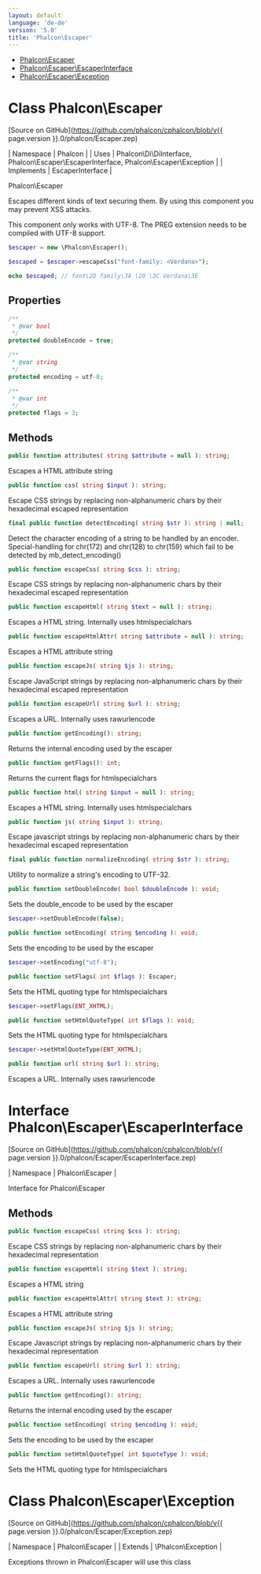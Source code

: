 ```yaml
---
layout: default
language: 'de-de'
version: '5.0'
title: 'Phalcon\Escaper'
---
```


* [Phalcon\Escaper](#escaper)
* [Phalcon\Escaper\EscaperInterface](#escaper-escaperinterface)
* [Phalcon\Escaper\Exception](#escaper-exception)

<h1 id="escaper">Class Phalcon\Escaper</h1>

[Source on GitHub](https://github.com/phalcon/cphalcon/blob/v{{ page.version }}.0/phalcon/Escaper.zep)

| Namespace  | Phalcon | | Uses       | Phalcon\Di\DiInterface, Phalcon\Escaper\EscaperInterface, Phalcon\Escaper\Exception | | Implements | EscaperInterface |

Phalcon\Escaper

Escapes different kinds of text securing them. By using this component you may prevent XSS attacks.

This component only works with UTF-8. The PREG extension needs to be compiled with UTF-8 support.

```php
$escaper = new \Phalcon\Escaper();

$escaped = $escaper->escapeCss("font-family: <Verdana>");

echo $escaped; // font\2D family\3A \20 \3C Verdana\3E
```


## Properties
```php
/**
 * @var bool
 */
protected doubleEncode = true;

/**
 * @var string
 */
protected encoding = utf-8;

/**
 * @var int
 */
protected flags = 3;

```

## Methods

```php
public function attributes( string $attribute = null ): string;
```
Escapes a HTML attribute string


```php
public function css( string $input ): string;
```
Escape CSS strings by replacing non-alphanumeric chars by their hexadecimal escaped representation


```php
final public function detectEncoding( string $str ): string | null;
```
Detect the character encoding of a string to be handled by an encoder. Special-handling for chr(172) and chr(128) to chr(159) which fail to be detected by mb_detect_encoding()


```php
public function escapeCss( string $css ): string;
```
Escape CSS strings by replacing non-alphanumeric chars by their hexadecimal escaped representation


```php
public function escapeHtml( string $text = null ): string;
```
Escapes a HTML string. Internally uses htmlspecialchars


```php
public function escapeHtmlAttr( string $attribute = null ): string;
```
Escapes a HTML attribute string


```php
public function escapeJs( string $js ): string;
```
Escape JavaScript strings by replacing non-alphanumeric chars by their hexadecimal escaped representation


```php
public function escapeUrl( string $url ): string;
```
Escapes a URL. Internally uses rawurlencode


```php
public function getEncoding(): string;
```
Returns the internal encoding used by the escaper


```php
public function getFlags(): int;
```
Returns the current flags for htmlspecialchars


```php
public function html( string $input = null ): string;
```
Escapes a HTML string. Internally uses htmlspecialchars


```php
public function js( string $input ): string;
```
Escape javascript strings by replacing non-alphanumeric chars by their hexadecimal escaped representation


```php
final public function normalizeEncoding( string $str ): string;
```
Utility to normalize a string's encoding to UTF-32.


```php
public function setDoubleEncode( bool $doubleEncode ): void;
```
Sets the double_encode to be used by the escaper

```php
$escaper->setDoubleEncode(false);
```


```php
public function setEncoding( string $encoding ): void;
```
Sets the encoding to be used by the escaper

```php
$escaper->setEncoding("utf-8");
```


```php
public function setFlags( int $flags ): Escaper;
```
Sets the HTML quoting type for htmlspecialchars

```php
$escaper->setFlags(ENT_XHTML);
```


```php
public function setHtmlQuoteType( int $flags ): void;
```
Sets the HTML quoting type for htmlspecialchars

```php
$escaper->setHtmlQuoteType(ENT_XHTML);
```


```php
public function url( string $url ): string;
```
Escapes a URL. Internally uses rawurlencode




<h1 id="escaper-escaperinterface">Interface Phalcon\Escaper\EscaperInterface</h1>

[Source on GitHub](https://github.com/phalcon/cphalcon/blob/v{{ page.version }}.0/phalcon/Escaper/EscaperInterface.zep)

| Namespace  | Phalcon\Escaper |

Interface for Phalcon\Escaper


## Methods

```php
public function escapeCss( string $css ): string;
```
Escape CSS strings by replacing non-alphanumeric chars by their hexadecimal representation


```php
public function escapeHtml( string $text ): string;
```
Escapes a HTML string


```php
public function escapeHtmlAttr( string $text ): string;
```
Escapes a HTML attribute string


```php
public function escapeJs( string $js ): string;
```
Escape Javascript strings by replacing non-alphanumeric chars by their hexadecimal representation


```php
public function escapeUrl( string $url ): string;
```
Escapes a URL. Internally uses rawurlencode


```php
public function getEncoding(): string;
```
Returns the internal encoding used by the escaper


```php
public function setEncoding( string $encoding ): void;
```
Sets the encoding to be used by the escaper


```php
public function setHtmlQuoteType( int $quoteType ): void;
```
Sets the HTML quoting type for htmlspecialchars




<h1 id="escaper-exception">Class Phalcon\Escaper\Exception</h1>

[Source on GitHub](https://github.com/phalcon/cphalcon/blob/v{{ page.version }}.0/phalcon/Escaper/Exception.zep)

| Namespace  | Phalcon\Escaper | | Extends    | \Phalcon\Exception |

Exceptions thrown in Phalcon\Escaper will use this class

